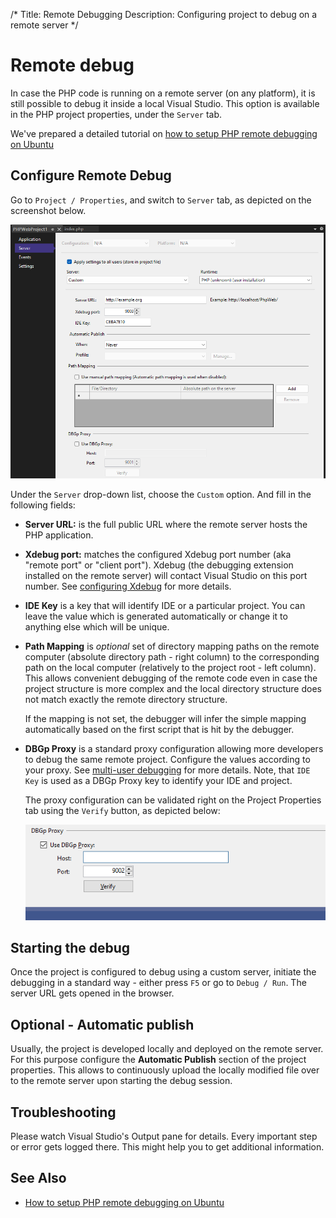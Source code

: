 /*
Title: Remote Debugging
Description: Configuring project to debug on a remote server
*/

# Remote debug

In case the PHP code is running on a remote server (on any platform), it is still possible to debug it inside a local Visual Studio. This option is available in the PHP project properties, under the `Server` tab.

We've prepared a detailed tutorial on [how to setup PHP remote debugging on Ubuntu](https://blog.devsense.com/2020/remote-debugging)

## Configure Remote Debug

Go to `Project / Properties`, and switch to `Server` tab, as depicted on the screenshot below.

![PHP project properties](imgs/properties-server.png)

Under the `Server` drop-down list, choose the `Custom` option. And fill in the following fields:

- **Server URL:** is the full public URL where the remote server hosts the PHP application.
- **Xdebug port:** matches the configured Xdebug port number (aka "remote port" or "client port"). Xdebug (the debugging extension installed on the remote server) will contact Visual Studio on this port number. See [configuring Xdebug](configuring-xdebug.md) for more details.
- **IDE Key** is a key that will identify IDE or a particular project. You can leave the value which is generated automatically or change it to anything else which will be unique.
- **Path Mapping** is _optional_ set of directory mapping paths on the remote computer (absolute directory path - right column) to the corresponding path on the local computer (relatively to the project root - left column). This allows convenient debugging of the remote code even in case the project structure is more complex and the local directory structure does not match exactly the remote directory structure.

    If the mapping is not set, the debugger will infer the simple mapping automatically based on the first script that is hit by the debugger.

- **DBGp Proxy** is a standard proxy configuration allowing more developers to debug the same remote project. Configure the values according to your proxy. See [multi-user debugging](multi-user.md) for more details. Note, that `IDE Key` is used as a DBGp Proxy key to identify your IDE and project.

    The proxy configuration can be validated right on the Project Properties tab using the `Verify` button, as depicted below:
    
    ![DBGpProxy Verification](imgs/dbgp-proxy-verify.gif)

## Starting the debug

Once the project is configured to debug using a custom server, initiate the debugging in a standard way - either press `F5` or go to `Debug / Run`. The server URL gets opened in the browser.

## Optional - Automatic publish

Usually, the project is developed locally and deployed on the remote server. For this purpose configure the **Automatic Publish** section of the project properties. This allows to continuously upload the locally modified file over to the remote server upon starting the debug session.

## Troubleshooting

Please watch Visual Studio's Output pane for details. Every important step or error gets logged there. This might help you to get additional information.

## See Also

- [How to setup PHP remote debugging on Ubuntu](https://blog.devsense.com/2020/remote-debugging)
